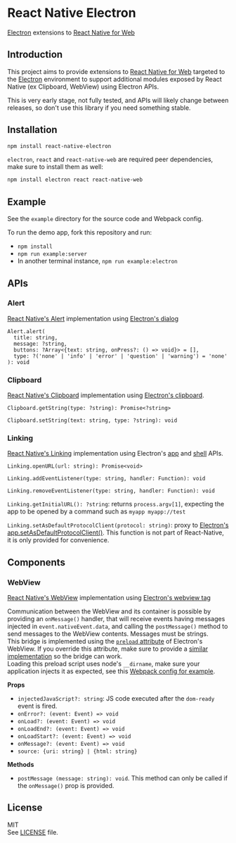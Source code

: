 # React Native Electron

[Electron](http://electron.atom.io/) extensions to [React Native for Web](https://github.com/necolas/react-native-web)

## Introduction

This project aims to provide extensions to [React Native for Web](https://github.com/necolas/react-native-web) targeted to the [Electron](http://electron.atom.io/) environment to support additional modules exposed by React Native (ex Clipboard, WebView) using Electron APIs.

This is very early stage, not fully tested, and APIs will likely change between releases, so don't use this library if you need something stable.

## Installation

```sh
npm install react-native-electron
```

`electron`, `react` and `react-native-web` are required peer dependencies, make sure to install them as well:

```sh
npm install electron react react-native-web
```

## Example

See the `example` directory for the source code and Webpack config.

To run the demo app, fork this repository and run:

- `npm install`
- `npm run example:server`
- In another terminal instance, `npm run example:electron`

## APIs

### Alert

[React Native's Alert](https://facebook.github.io/react-native/docs/alert.html) implementation using [Electron's dialog](http://electron.atom.io/docs/api/dialog/)

```
Alert.alert(
  title: string,
  message: ?string,
  buttons: ?Array<{text: string, onPress?: () => void}> = [],
  type: ?('none' | 'info' | 'error' | 'question' | 'warning') = 'none'
): void
```

### Clipboard

[React Native's Clipboard](https://facebook.github.io/react-native/docs/clipboard.html) implementation using [Electron's clipboard](http://electron.atom.io/docs/api/clipboard/).

`Clipboard.getString(type: ?string): Promise<?string>`

`Clipboard.setString(text: string, type: ?string): void`

### Linking

[React Native's Linking](https://facebook.github.io/react-native/docs/linking.html) implementation using Electron's [app](http://electron.atom.io/docs/api/app/) and [shell](http://electron.atom.io/docs/api/shell/) APIs.

`Linking.openURL(url: string): Promise<void>`

`Linking.addEventListener(type: string, handler: Function): void`

`Linking.removeEventListener(type: string, handler: Function): void`

`Linking.getInitialURL(): ?string`: returns `process.argv[1]`, expecting the app to be opened by a command such as `myapp myapp://test`

`Linking.setAsDefaultProtocolClient(protocol: string)`: proxy to [Electron's app.setAsDefaultProtocolClient()](http://electron.atom.io/docs/api/app/#appsetasdefaultprotocolclientprotocol-path-args-macos-windows). This function is not part of React-Native, it is only provided for convenience.

## Components

### WebView

[React Native's WebView](https://facebook.github.io/react-native/docs/webview.html) implementation using [Electron's webview tag](http://electron.atom.io/docs/api/web-view-tag/)

Communication between the WebView and its container is possible by providing an `onMessage()` handler, that will receive events having messages injected in `event.nativeEvent.data`, and calling the `postMessage()` method to send messages to the WebView contents. Messages must be strings.  
This bridge is implemented using the [`preload` attribute](http://electron.atom.io/docs/api/web-view-tag/#preload) of Electron's WebView. If you override this attribute, make sure to provide a [similar implementation](https://github.com/PaulLeCam/react-native-electron/blob/master/src/components/WebView.preload.js) so the bridge can work.  
Loading this preload script uses node's `__dirname`, make sure your application injects it as expected, see this [Webpack config for example](https://github.com/PaulLeCam/react-native-electron/blob/master/example/webpack.config.babel.js#L12).

**Props**

- `injectedJavaScript?: string`: JS code executed after the `dom-ready` event is fired.
- `onError?: (event: Event) => void`
- `onLoad?: (event: Event) => void`
- `onLoadEnd?: (event: Event) => void`
- `onLoadStart?: (event: Event) => void`
- `onMessage?: (event: Event) => void`
- `source: {uri: string} | {html: string}`

**Methods**

- `postMessage (message: string): void`. This method can only be called if the `onMessage()` prop is provided.

## License

MIT  
See [LICENSE](LICENSE) file.
